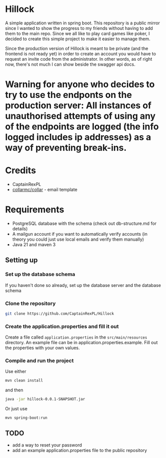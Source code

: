# Hillock

A simple application written in spring boot. This repository is a public mirror since I wanted to show the progress to my friends without having to add them to the main repo.
Since we all like to play card games like poker, I decided to create this simple project to make it easier to manage them.


Since the production version of Hillock is meant to be private (and the frontend is not ready yet) in order to create an account you would have to request an invite code from the administrator. In other words, as of right now, there's not much I can show beside the swagger api docs.

# Warning for anyone who decides to try to use the endponts on the production server: All instances of unauthorised attempts of using any of the endpoints are logged (the info logged includes ip addresses) as a way of preventing break-ins. 

# Credits

* CaptainRexPL
* [collarmc/collar](https://github.com/collarmc/collar) - email template

# Requirements

* PostgreSQL database with the schema (check out db-structure.md for details)
* A mailgun account if you want to automatically verify accounts (in theory you could just use local emails and verify them manually)
* Java 21 and maven 3

## Setting up

### Set up the database schema
If you haven't done so already, set up the database server and the database schema

### Clone the repository
```bash
git clone https://github.com/CaptainRexPL/Hillock
```

### Create the application.properties and fill it out

Create a file called `application.properties` in the `src/main/resources` directory. An example file can be in application.properties.example. Fill out the properties with your own values.


### Compile and run the project
Use either
```bash
mvn clean install
```
and then
```bash
java -jar hillock-0.0.1-SNAPSHOT.jar
```

Or just use
```
mvn spring-boot:run
```


## TODO
* add a way to reset your password
* add an example application.properties file to the public repository
